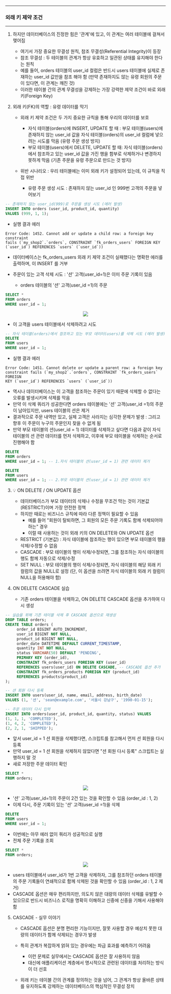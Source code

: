 -----
### 외래 키 제약 조건
-----
1. 하지만 데이터베이스의 진정한 힘은 '관계'에 있고, 이 관계는 여러 테이블에 걸쳐서 맺어짐
   - 여기서 가장 중요한 무결성 원칙, 참조 무결성(Referential Integrity)이 등장
   - 참조 무결성 : 두 테이블의 관계가 항상 유효하고 일관된 상태를 유지해야 한다는 원칙
   - 예를 들어, orders 테이블의 user_id 컬럼은 반드시 users 테이블에 실제로 존재하는 user_id 값만을 참조 해야 함 (만약 존재하지도 않는 유령 회원의 주문이 있다면, 이 관계는 깨진 것)
   - 이러한 테이블 간의 관계 무결성을 강제하는 가장 강력한 제약 조건이 바로 외래 키(Foreign Key)

2. 외래 키(FK)의 역할 : 유령 데이터를 막기
   - 외래 키 제약 조건은 두 가지 중요한 규칙을 통해 우리의 데이터를 보호
     + 자식 테이블(orders)에 INSERT, UPDATE 할 때 : 부모 테이블(users)에 존재하지 않는 user_id 값을 자식 테이블(orders)의 user_id 컬럼에 넣으려는 시도를 막음 (유령 주문 생성 방지)
     + 부모 테이블(users)에서 DELETE, UPDATE 할 때: 자식 테이블(orders)에서 참조하고 있는 user_id 값을 가진 행을 함부로 삭제하거나 변경하지 못하게 막음 (기존 주문을 유령 주문으로 만드는 것 방지)

   - 위반 시나리오 : 우리 테이블에는 이미 외래 키가 설정되어 있는데, 이 규칙을 직접 위반
     + 유령 주문 생성 시도 : 존재하지 않는 user_id 인 999번 고객의 주문을 넣어보기
```sql
-- 존재하지 않는 user_id(999)로 주문을 생성 시도 (에러 발생)
INSERT INTO orders (user_id, product_id, quantity)
VALUES (999, 1, 1);
```
   - 실행 결과 에러
```
Error Code: 1452. Cannot add or update a child row: a foreign key constraint
fails (`my_shop2`.`orders`, CONSTRAINT `fk_orders_users` FOREIGN KEY
(`user_id`) REFERENCES `users` (`user_id`))
```
   - 데이터베이스는 fk_orders_users 외래 키 제약 조건이 실패했다는 명확한 에러를 출력하며, 이 INSERT 를 거부

   - 주문이 있는 고객 삭제 시도 : '션' 고객(user_id=1)은 이미 주문 기록이 있음
      + orders 테이블의 '션' 고객(user_id =1)의 주문
```sql
SELECT *
FROM orders
WHERE user_id = 1;
```
<div align="center">
<img src="https://github.com/user-attachments/assets/cec50fd7-8650-4ca1-b3f2-2faf5d835893">
</div>

   - 이 고객을 users 테이블에서 삭제하려고 시도
```sql
-- 자식 테이블(orders)에서 참조하고 있는 부모 데이터(users)를 삭제 시도 (에러 발생)
DELETE
FROM users
WHERE user_id = 1;
```
   - 실행 결과 에러
```
Error Code: 1451. Cannot delete or update a parent row: a foreign key
constraint fails (`my_shop2`.`orders`, CONSTRAINT `fk_orders_users` FOREIGN
KEY (`user_id`) REFERENCES `users` (`user_id`))
```

  - 역시나 데이터베이스는 이 고객을 참조하는 주문이 있기 때문에 삭제할 수 없다는 오류를 발생시키며 삭제를 막음
   - 만약 이 삭제 쿼리가 성공한다면 orders 테이블에는 '션' 고객(user_id =1)의 주문이 남아있지만, users 테이블의 션은 제거
   - 결과적으로 주문 내역만 있고, 실제 고객은 사라지는 심각한 문제가 발생 : 그리고 향후 이 주문이 누구의 주문인지 찾을 수 없게 됨
   - 만약 부모 테이블의 션(user_id = 1) 데이터를 삭제하고 싶다면 다음과 같이 자식 테이블의 션 관련 데이터를 먼저 삭제하고, 이후에 부모 테이블을 삭제하는 순서로 진행해야 함
```sql
DELETE
FROM orders
WHERE user_id = 1; -- 1.자식 테이블의 션(user_id = 1) 관련 데이터 제거
```
```sql
DELETE
FROM users
WHERE user_id = 1; -- 2.부모 테이블의 션(user_id = 1) 관련 데이터 제거
```

3. 💡 ON DELETE / ON UPDATE 옵션
   - 데이터베이스가 부모 데이터의 삭제나 수정을 무조건 막는 것이 기본값(RESTRICT)이며 가장 안전한 정책
   - 하지만 때로는 비즈니스 규칙에 따라 다른 정책이 필요할 수 있음
     + 예를 들어 "회원이 탈퇴하면, 그 회원의 모든 주문 기록도 함께 삭제되어야 하는" 경우
     + 이럴 때 사용하는 것이 외래 키의 ON DELETE와 ON UPDATE 옵션
   - RESTRICT (기본값) : 자식 테이블에 참조하는 행이 있으면 부모 테이블의 행을 삭제/수정할 수 없음
   - CASCADE : 부모 테이블의 행이 삭제/수정되면, 그를 참조하는 자식 테이블의 행도 함께 자동으로 삭제/수정
   - SET NULL : 부모 테이블의 행이 삭제/수정되면, 자식 테이블의 해당 외래 키 컬럼의 값을 NULL로 설정 (단, 이 옵션을 쓰려면 자식 테이블의 외래 키 컬럼이 NULL을 허용해야 함)

4. ON DELETE CASCADE 실습
   - 기존 orders 테이블을 삭제하고, ON DELETE CASCADE 옵션을 추가하여 다시 생성
```sql
-- 실습을 위해 기존 테이블 삭제 후 CASCADE 옵션으로 재생성
DROP TABLE orders;
CREATE TABLE orders (
     order_id BIGINT AUTO_INCREMENT,
     user_id BIGINT NOT NULL,
     product_id BIGINT NOT NULL,
     order_date DATETIME DEFAULT CURRENT_TIMESTAMP,
     quantity INT NOT NULL,
     status VARCHAR(50) DEFAULT 'PENDING',
     PRIMARY KEY (order_id),
     CONSTRAINT fk_orders_users FOREIGN KEY (user_id)
     REFERENCES users(user_id) ON DELETE CASCADE, -- CASCADE 옵션 추가
     CONSTRAINT fk_orders_products FOREIGN KEY (product_id)
     REFERENCES products(product_id)
);
```
```sql
-- 션 회원 다시 등록
INSERT INTO users(user_id, name, email, address, birth_date)
VALUES (1, '션', 'sean@example.com', '서울시 강남구', '1990-01-15');
```
```sql
-- 주문 데이터 다시 입력
INSERT INTO orders(user_id, product_id, quantity, status) VALUES
(1, 1, 1, 'COMPLETED'),
(1, 4, 2, 'COMPLETED'),
(2, 2, 1, 'SHIPPED');
```
   - 앞서 user_id = 1 션 회원을 삭제했다면, 스크립트를 참고해서 먼저 션 회원을 다시 등록
   - 만약 user_id = 1 션 회원을 삭제하지 않았다면 "션 회원 다시 등록" 스크립트는 실행하지 말 것
   - 새로 저장한 주문 데이터 확인
```sql
SELECT *
FROM orders;
```
<div align="center">
<img src="https://github.com/user-attachments/assets/5eeaa66a-9574-419d-a4f2-abb931716198">
</div>

   - '션' 고객(user_id=1)의 주문이 2건 있는 것을 확인할 수 있음 (order_id : 1, 2)
   - 이제 다시, 주문 기록이 있는 '션' 고객(user_id =1)을 삭제
```sql
DELETE
FROM users
WHERE user_id = 1;
```
   - 이번에는 아무 에러 없이 쿼리가 성공적으로 실행
   - 전체 주문 기록을 조회
```sql
SELECT *
FROM orders;
```
<div align="center">
<img src="https://github.com/user-attachments/assets/02fdc7bf-c2c3-4967-a186-1769e91ca1d1">
</div>

   - users 테이블에서 user_id가 1번 고객을 삭제하자, 그를 참조하던 orders 테이블의 주문 기록들이 연쇄적으로 함께 삭제된 것을 확인할 수 있음 (order_id : 1, 2 제거)
   - CASCADE 옵션은 매우 편리하지만, 의도치 않은 대량의 데이터 삭제를 유발할 수 있으므로 반드시 비즈니스 로직을 명확히 이해하고 신중에 신중을 기해서 사용해야 함

5. CASCADE - 실무 이야기
   - CASCADE 옵션은 분명 편리한 기능이지만, 잘못 사용할 경우 예상치 못한 대량의 데이터가 함께 삭제되는 경우가 발생
   - 특히 관계가 복잡하게 얽혀 있는 경우에는 파급 효과를 예측하기 어려움
     + 이런 문제로 실무에서는 CASCADE 옵션은 잘 사용하지 않음
     + 대신에 애플리케이션 계층에서 명시적으로 관련된 데이터를 처리하는 방식이 더 선호

   - 외래 키는 테이블 간의 관계를 정의하는 것을 넘어, 그 관계가 항상 올바른 상태를 유지하도록 강제하는 데이터베이스의 핵심적인 무결성 장치
